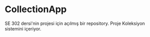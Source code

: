 # CollectionApp
SE 302 dersi'nin projesi için açılmış bir repository. Proje Koleksiyon sistemini içeriyor.
